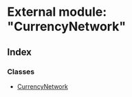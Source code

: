 # External module: "CurrencyNetwork"

## Index

### Classes

- [CurrencyNetwork](../classes/_currencynetwork_.currencynetwork.md)
